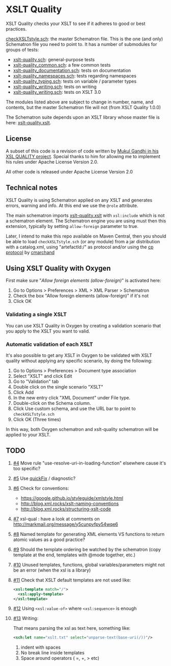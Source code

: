 # XSLT Quality

XSLT Quality checks your XSLT to see if it adheres to good or best practices.

[checkXSLTstyle.sch](src/main/sch/checkXSLTstyle.sch): the master Schematron file. This is the one (and only) Schematron file you need to point to. It has a number of submodules for groups of tests:

- [xslt-quality.sch](src/main/sch/module/xslt-quality.sch): general-purpose tests
- [xslt-quality_common.sch](src/main/sch/module/xslt-quality_common.sch): a few common tests
- [xslt-quality_documentation.sch](src/main/sch/module/xslt-quality_documentation.sch): tests on documentation
- [xslt-quality_namespaces.sch](src/main/sch/module/xslt-quality_namespaces.sch): tests regarding namespaces
- [xslt-quality_typing.sch](src/main/sch/module/xslt-quality_typing.sch): tests on variable / parameter types 
- [xslt-quality_writing.sch](src/main/sch/module/xslt-quality_writing.sch): tests on writing
- [xslt-quality_writing.sch](src/main/sch/module/xslt-quality_writing.sch): tests on XSLT 3.0

The modules listed above are subject to change in number, name, and contents, but the master Schematron file will not (from XSLT Quality 1.0.0)

The Schematron suite depends upon an XSLT library whose master file is here: 
[xslt-quality.xslt](src/main/xsl/xslt-quality.xsl).

## License

A subset of this code is a revision of code written by [Mukul Gandhi in his XSL QUALITY project](http://gandhimukul.tripod.com/xslt/xslquality.html). Special thanks to him for allowing me to implement his rules under Apache License Version 2.0.

All other code is released under Apache License Version 2.0

## Technical notes

XSLT Quality is using Schematron applied on any XSLT and generates errors, warning and info. At this end we use the `@role` attribute.

The main schematron imports [xslt-quality.xslt](src/main/xsl/xslt-quality.xsl) with `xsl:include` which is not a schematron element.
The Schematron engine you are using must then this extension, typically by setting `allow-foreign` parameter to true.

Later, I intend to make this repo available on Maven Central, then you should be able to load `checkXSLTstyle.sch` (or any module) from a jar distribution with a catalog.xml, using "artefactId:/" as protocol and/or using the 
[cp protocol](https://github.com/cmarchand/cp-protocol) by [cmarchand](https://github.com/cmarchand)

## Using XSLT Quality with Oxygen

First make sure "*Allow foreign elements (allow-foreign)*" is activated here:

1. Go to Options > Preferences > XML > XML Parser > Schematron
1. Check the box "Allow foreign elements (allow-foreign)" if it's not
1. Click OK

### Validating a single XSLT

You can use XSLT Quality in Oxygen by creating a validation scenario that you apply to the XSLT you want to valid.

### Automatic validation of each XSLT

It's also possible to get any XSLT in Oxygen to be validated with XSLT quality without applying any specific scenario, by doing the following:

1. Go to Options > Preferences > Document type association
1. Select "XSLT" and click Edit
1. Go to "Validation" tab
1. Double click on the single scenario "XSLT"
1. Click Add
1. In the new entry click "XML Document" under File type.
1. Double-click on the Schema column.
1. Click Use custom schema, and use the URL bar to point to `checkXSLTstyle.sch`
1. Click OK (Three times)

In this way, both Oxygen schematron and xslt-quality schematron will be applied to your XSLT.

## TODO

1. [#4](https://github.com/mricaud/xslt-quality/issues/4) Move rule "use-resolve-uri-in-loading-function" elsewhere cause it's too specific?
1. [#5](https://github.com/mricaud/xslt-quality/issues/5) Use [quickFix](http://www.schematron-quickfix.com/quickFix/guide.html) / diagnostic?
1. [#6](https://github.com/mricaud/xslt-quality/issues/6) Check for conventions: 
    - https://google.github.io/styleguide/xmlstyle.html
    - http://blog.xml.rocks/xslt-naming-conventions
    - http://blog.xml.rocks/structuring-xslt-code
1. [#7](https://github.com/mricaud/xslt-quality/issues/7) xsl-qual : have a look at comments on http://markmail.org/message/y5cunpvfpy54wqe6
1. [#8](https://github.com/mricaud/xslt-quality/issues/8) Named template for generating XML elements VS functions to return atomic values as a good practice?
1. [#9](https://github.com/mricaud/xslt-quality/issues/9) Should the template ordering be watched by the schematron (copy template at the end, templates with @mode together, etc.)
1. [#10](https://github.com/mricaud/xslt-quality/issues/10) Unused templates, functions, global variables/parameters might not be an error (when the xsl is a library)
1. [#11](https://github.com/mricaud/xslt-quality/issues/11) Check that XSLT default templates are not used like:

    ```xml 
    <xsl:template match="/">
      <xsl:apply-template>
    </xsl:template>
    ```

1. [#12](https://github.com/mricaud/xslt-quality/issues/12) Using `<xsl:value-of>` where `<xsl:sequence>` is enough
1. [#13](https://github.com/mricaud/xslt-quality/issues/13) Writing:

   That means parsing the xsl as text here, something like:
   
    ```xml 
    <sch:let name="xslt.txt" select="unparse-text(base-uri(/))"/>
    ```
   
    1. indent with spaces 
    1. No break line inside templates
    1. Space around operators ( =, +, > etc)
